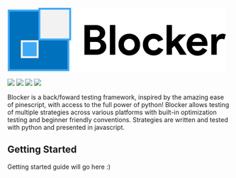 ![demopic](img/logo.png)


![](https://img.shields.io/github/license/robswc/blocker?style=for-the-badge)
![](https://img.shields.io/github/repo-size/robswc/blocker?style=for-the-badge)
![](https://img.shields.io/github/commit-activity/y/robswc/blocker?style=for-the-badge)
![](https://img.shields.io/twitter/follow/robswc?style=for-the-badge)

Blocker is a back/foward testing framework, inspired by the amazing ease of pinescript, with access to the full power of python!  Blocker allows testing of multiple strategies across various platforms with built-in optimization testing and beginner friendly conventions.  Strategies are written and tested with python and presented in javascript.

## Getting Started

Getting started guide will go here :)